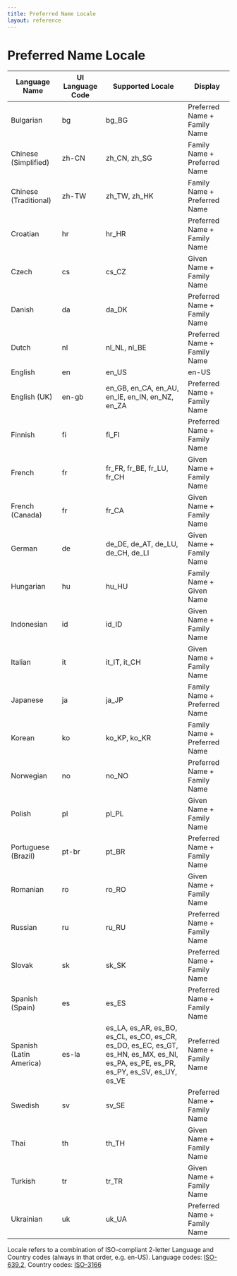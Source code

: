 ```yaml
---
title: Preferred Name Locale 
layout: reference
---
```


# Preferred Name Locale
Language Name|UI Language Code|Supported Locale|Display
--|--|--|--
Bulgarian|bg|bg_BG|Preferred Name + Family Name
Chinese (Simplified)|zh-CN|zh_CN, zh_SG|Family Name + Preferred Name 
Chinese (Traditional)|zh-TW|zh_TW, zh_HK|Family Name + Preferred Name
Croatian|hr|hr_HR|Preferred Name + Family Name
Czech|cs|cs_CZ|Given Name + Family Name
Danish|da|da_DK|Preferred Name + Family Name
Dutch|nl|nl_NL, nl_BE|Preferred Name + Family Name
English|en|en_US|en-US|Preferred Name + Family Name
English (UK)|en-gb|en_GB, en_CA, en_AU, en_IE, en_IN, en_NZ, en_ZA|Preferred Name + Family Name
Finnish|fi|fi_FI|Preferred Name + Family Name
French|fr|fr_FR, fr_BE, fr_LU, fr_CH|Given Name + Family Name
French (Canada)|fr|fr_CA|Given Name + Family Name
German|de|de_DE, de_AT, de_LU, de_CH, de_LI|Given Name + Family Name
Hungarian|hu|hu_HU|Family Name + Given Name 
Indonesian|id|id_ID|Given Name + Family Name
Italian|it|it_IT, it_CH|Given Name + Family Name
Japanese|ja|ja_JP|Family Name + Preferred Name
Korean|ko|ko_KP, ko_KR|Family Name + Preferred Name
Norwegian|no|no_NO|Preferred Name + Family Name
Polish|pl|pl_PL|Given Name + Family Name
Portuguese (Brazil)|pt-br|pt_BR|Preferred Name + Family Name
Romanian|ro|ro_RO|Given Name + Family Name
Russian|ru|ru_RU|Preferred Name + Family Name
Slovak|sk|sk_SK|Preferred Name + Family Name
Spanish (Spain)|es|es_ES|Preferred Name + Family Name
Spanish (Latin America)|es-la|es_LA, es_AR, es_BO, es_CL, es_CO, es_CR, es_DO, es_EC, es_GT, es_HN, es_MX, es_NI, es_PA, es_PE, es_PR, es_PY, es_SV, es_UY, es_VE|Preferred Name + Family Name
Swedish|sv|sv_SE|Preferred Name + Family Name 
Thai|th|th_TH|Given Name + Family Name
Turkish|tr|tr_TR|Given Name + Family Name
Ukrainian|uk|uk_UA|Preferred Name + Family Name

Locale refers to a combination of ISO-compliant 2-letter Language and Country codes (always in that order, e.g. en-US). Language codes: [ISO-639.2](https://www.iso.org/iso-639-language-code), Country codes: [ISO-3166](https://www.iso.org/iso-3166-country-codes.html)
